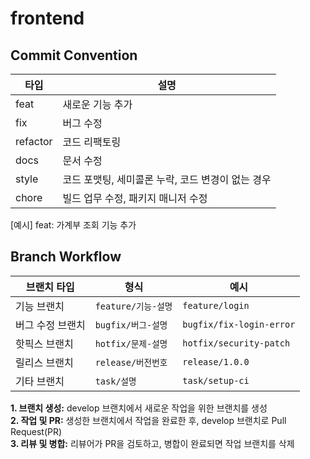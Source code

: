 # frontend

## Commit Convention
| 타입      | 설명                                    |
|-----------|-----------------------------------------|
| feat      | 새로운 기능 추가                         |
| fix       | 버그 수정                                |
| refactor  | 코드 리팩토링                            |
| docs      | 문서 수정                                |
| style     | 코드 포맷팅, 세미콜론 누락, 코드 변경이 없는 경우 |
| chore     | 빌드 업무 수정, 패키지 매니저 수정       |

[예시] feat: 가계부 조회 기능 추가

## Branch Workflow
| 브랜치 타입      | 형식                      | 예시                           |
|-----------------|--------------------------|-------------------------------|
| 기능 브랜치      | `feature/기능-설명`        | `feature/login` |
| 버그 수정 브랜치 | `bugfix/버그-설명`         | `bugfix/fix-login-error`      |
| 핫픽스 브랜치    | `hotfix/문제-설명`         | `hotfix/security-patch`       |
| 릴리스 브랜치    | `release/버전번호`         | `release/1.0.0`               |
| 기타 브랜치      | `task/설명`               | `task/setup-ci`               |

**1. 브랜치 생성:** develop 브랜치에서 새로운 작업을 위한 브랜치를 생성 <br/>
**2. 작업 및 PR:** 생성한 브랜치에서 작업을 완료한 후, develop 브랜치로 Pull Request(PR) <br/>
**3. 리뷰 및 병합:** 리뷰어가 PR을 검토하고, 병합이 완료되면 작업 브랜치를 삭제 <br/>
